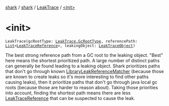 [shark](../../index.md) / [shark](../index.md) / [LeakTrace](index.md) / [&lt;init&gt;](./-init-.md)

# &lt;init&gt;

`LeakTrace(gcRootType: `[`LeakTrace.GcRootType`](-gc-root-type/index.md)`, referencePath: `[`List`](https://kotlinlang.org/api/latest/jvm/stdlib/kotlin.collections/-list/index.html)`<`[`LeakTraceReference`](../-leak-trace-reference/index.md)`>, leakingObject: `[`LeakTraceObject`](../-leak-trace-object/index.md)`)`

The best strong reference path from a GC root to the leaking object. "Best" here means the
shortest prioritized path. A large number of distinct paths can generally be found leading
to a leaking object. Shark prioritizes paths that don't go through known
[LibraryLeakReferenceMatcher](../-library-leak-reference-matcher/index.md) (because those are known to create leaks so it's more interesting
to find other paths causing leaks), then it prioritize paths that don't go through java local
gc roots (because those are harder to reason about). Taking those priorities into account,
finding the shortest path means there are less [LeakTraceReference](../-leak-trace-reference/index.md) that can be suspected to
cause the leak.

